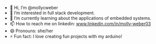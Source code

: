 - 👋 Hi, I’m @mollycweber
- 👀 I’m interested in full stack development.
- 🌱 I’m currently learning about the applications of embedded systems. 
- 📫 How to reach me on linkedin: www.linkedin.com/in/molly-weber03
- 😄 Pronouns: she/her
- ⚡ Fun fact: I love creating fun projects with my arduino!

<!---
mollycweber/mollycweber is a ✨ special ✨ repository because its `README.md` (this file) appears on your GitHub profile.
You can click the Preview link to take a look at your changes.
--->
